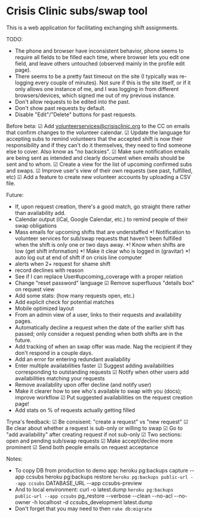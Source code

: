 # Crisis Clinic subs/swap tool

This is a web application for facilitating exchanging shift assignments.

TODO:
* The phone and browser have inconsistent behavior, phone seems to require all fields to be filled each time, where browser lets you edit one field, and leave others untouched (observed mainly in the profile edit page).
* There seems to be a pretty fast timeout on the site (I typically was re-logging every couple of minutes).  Not sure if this is the site itself, or if it only allows one instance of me, and I was logging in from different browsers/devices, which signed me out of my previous instance.
* Don't allow requests to be edited into the past.
* Don't show past requests by default.
* Disable "Edit"/"Delete" buttons for past requests.

Before beta:
☑ Add volunteerservices@crisisclinic.org to the CC on emails that confirm changes to the volunteer calendar.
☑ Update the language for accepting subs to remind volunteers that the accepted shift is now their responsibility and if they can't do it themselves, they need to find someone else to cover. Also know as "no backsies".
☑ Make sure notification emails are being sent as intended and clearly document when emails should be sent and to whom.
☑ Create a view for the list of upcoming confirmed subs and swaps.
☑ Improve user's view of their own requests (see past, fulfilled, etc)
☑ Add a feature to create new volunteer accounts by uploading a CSV file.

Future:
* If, upon request creation, there's a good match, go straight there rather than availability add.
* Calendar output (iCal, Google Calendar, etc.) to remind people of their swap obligations
* Mass emails for upcoming shifts that are understaffed
*! Notification to volunteer services for sub/swap requests that haven't been fulfilled when the shift is only one or two days away.
*! Know when shifts are low (get shift information)
*! Make it clear who is logged in (gravitar)
*! auto log out at end of shift if on crisis line computer
* alerts when 2+ request for shame shift
* record declines with reason
* See if I can replace User#upcoming_coverage with a proper relation
* Change "reset password" language
☑ Remove superfluous "details box" on request view
* Add some stats: (how many requests open, etc.)
* Add explicit check for potential matches
* Mobile optimized layout
* From an admin view of a user, links to their requests and availability pages.
* Automatically decline a request when the date of the earlier shift has passed; only consider a request pending when both shifts are in the future.
* Add tracking of when an swap offer was made. Nag the recipient if they don't respond in a couple days.
* Add an error for entering redundant availability
* Enter multiple availabilities faster
☑ Suggest adding availabilities corresponding to outstanding requests
☑ Notify when other users add availabilities matching your requests
* Remove availability upon offer decline (and notify user)
* Make it clearer how to see who's available to swap with you (docs); improve workflow
☑ Put suggested availabilities on the request creation page!
* Add stats on % of requests actually getting filled

Tryna's feedback:
☑︎ Be consisent: "create a request" vs "new request"
☑︎ Be clear about whether a request is sub-only or willing to swap
☑︎ Go to "add availability" after creating request if not sub-only
☑︎ Two sections: open and pending sub/swap requests
☑︎ Make accept/decline more prominent
☑︎ Send both people emails on request acceptance

Notes:
* To copy DB from production to demo app:
    heroku pg:backups capture --app ccsubs
    heroku pg:backups restore `heroku pg:backups public-url --app ccsubs` DATABASE_URL --app ccsubs-preview
* And to local environment:
    curl -o latest.dump `heroku pg:backups public-url --app ccsubs`
    pg_restore --verbose --clean --no-acl --no-owner -h localhost -d ccsubs_development latest.dump
* Don't forget that you may need to then `rake db:migrate`
